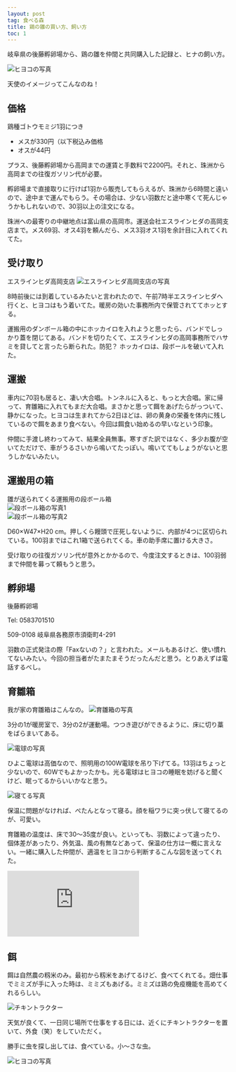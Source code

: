 ```yaml
---
layout: post
tag: 食べる森
title: 鶏の雛の買い方、飼い方
toc: 1
---
```


岐阜県の後藤孵卵場から、鶏の雛を仲間と共同購入した記録と、ヒナの飼い方。

![ヒヨコの写真](https://kobapan.com/p/_data/i/galleries/edible-forest-garden/IMG_3127-sm.JPG)

天使のイメージってこんなのね！

## 価格
鶏種ゴトウモミジ1羽につき

- メスが330円（以下税込み価格
- オスが44円

プラス、後藤孵卵場から高岡までの運賃と手数料で2200円。それと、珠洲から高岡までの往復ガソリン代が必要。

孵卵場まで直接取りに行けば1羽から販売してもらえるが、珠洲から6時間と遠いので、途中まで運んでもらう。その場合は、少ない羽数だと途中寒くて死んじゃうかもしれないので、30羽以上の注文になる。

珠洲への最寄りの中継地点は富山県の高岡市。運送会社エスラインヒダの高岡支店まで。メス69羽、オス4羽を頼んだら、メス3羽オス1羽を余計目に入れてくれてた。

## 受け取り

エスラインヒダ高岡支店
![エスラインヒダ高岡支店の写真](https://kobapan.com/p/_data/i/galleries/edible-forest-garden/esline-sm.jpg)

8時前後には到着しているみたいと言われたので、午前7時半エスラインヒダへ行くと、ヒヨコはもう着いてた。暖房の効いた事務所内で保管されててホッとする。

運搬用のダンボール箱の中にホッカイロを入れようと思ったら、バンドでしっかり蓋を閉じてある。バンドを切りたくて、エスラインヒダの高岡事務所でハサミを貸してと言ったら断られた。防犯？ ホッカイロは、段ボールを破いて入れた。


## 運搬

車内に70羽も居ると、凄い大合唱。トンネルに入ると、もっと大合唱。家に帰って、育雛箱に入れてもまだ大合唱。まさかと思って餌をあげたらがっついて、静かになった。ヒヨコは生まれてから2日ほどは、卵の黄身の栄養を体内に残しているので餌をあまり食べない。今回は餌食い始めるの早いなという印象。

仲間に手渡し終わってみて、結果全員無事。寒すぎた訳ではなく、多少お腹が空いてただけで、車がうるさいから鳴いてたっぽい。鳴いててもしょうがないと思うしかないみたい。


## 運搬用の箱

雛が送られてくる運搬用の段ボール箱  
![段ボール箱の写真1](https://kobapan.com/p/_data/i/galleries/edible-forest-garden/IMG_20200404_093136-sm.jpg)  
![段ボール箱の写真2](https://kobapan.com/p/_data/i/galleries/edible-forest-garden/IMG_20200404_093220-sm.jpg)

D60×W47×H20 cm。押しくら饅頭で圧死しないように、内部が4つに区切られている。100羽まではこれ1箱で送られてくる。車の助手席に置ける大きさ。

受け取りの往復ガソリン代が意外とかかるので、今度注文するときは、100羽弱まで仲間を募って頼もうと思う。

## 孵卵場

後藤孵卵場

Tel: 0583701510

509-0108 岐阜県各務原市須衛町4-291

羽数の正式発注の際「Faxないの？」と言われた。メールもあるけど、使い慣れてないみたい。今回の担当者がたまたまそうだったんだと思う。とりあえずは電話するべし。

## 育雛箱

我が家の育雛箱はこんなの。
![育雛箱の写真](https://kobapan.com/p/_data/i/galleries/edible-forest-garden/IMG_20200404_074449_1-sm.jpg)

3分の1が暖房室で、3分の2が運動場。つつき遊びができるように、床に切り藁をばらまいてある。

![電球の写真](https://kobapan.com/p/_data/i/galleries/edible-forest-garden/IMG_3128-sm.JPG)

ひよこ電球は高価なので、照明用の100W電球を吊り下げてる。13羽はちょっと少ないので、60Wでもよかったかも。光る電球はヒヨコの睡眠を妨げると聞くけど、眠ってるからいいかなと思う。

![寝てる写真](https://kobapan.com/p/_data/i/galleries/edible-forest-garden/IMG_20200411_180831-sm.jpg)

保温に問題がなければ、ぺたんとなって寝る。顔を稲ワラに突っ伏して寝てるのが、可愛い。

育雛箱の温度は、床で30～35度が良い。といっても、羽数によって違ったり、個体差があったり、外気温、風の有無などあって、保温の仕方は一概に言えない。一緒に購入した仲間が、適温をヒヨコから判断するこんな図を送ってくれた。

![](https://kobapan.com/p/i.php?/galleries/edible-forest-garden/hiyoko-ondo-sm.jpg)


## 餌

餌は自然農の籾米のみ。最初から籾米をあげてるけど、食べてくれてる。畑仕事でミミズが手に入った時は、ミミズもあげる。ミミズは鶏の免疫機能を高めてくれるらしい。

![チキントラクター](https://kobapan.com/p/_data/i/galleries/edible-forest-garden/IMG_20200412_120643-sm.jpg)

天気が良くて、一日同じ場所で仕事をする日には、近くにチキントラクターを置いて、外食（笑）をしていただく。

勝手に虫を探し出しては、食べている。小～さな虫。

![ヒヨコの写真](https://kobapan.com/p/_data/i/galleries/edible-forest-garden/IMG_3114-sm.JPG)
